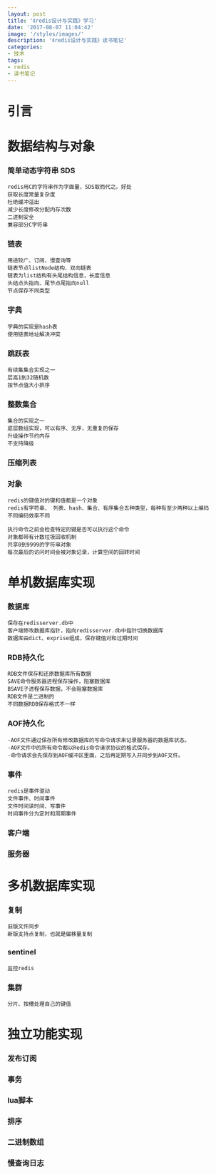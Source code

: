 ```yaml
---
layout: post
title: '《redis设计与实践》学习'
date: '2017-08-07 11:04:42'
image: '/styles/images/'
description: '《redis设计与实践》读书笔记'
categories:
- 技术
tags:
- redis
- 读书笔记
---
```


 
 


# 引言

# 数据结构与对象

### 简单动态字符串 SDS

    redis用C的字符串作为字面量，SDS取而代之。好处
    获取长度常量复杂度
    杜绝缓冲溢出
    减少长度修改分配内存次数
    二进制安全
    兼容部分C字符串

### 链表

    用途较广、订阅、慢查询等
    链表节点listNode结构、双向链表
    链表为list结构有头尾结构信息，长度信息
    头结点头指向、尾节点尾指向null
    节点保存不同类型
    
### 字典

    字典的实现是hash表
    使用链表地址解决冲突
### 跳跃表

    有续集集合实现之一
    层高1到32随机数
    按节点值大小排序
### 整数集合

    集合的实现之一
    底层数组实现，可以有序、无序，无重复的保存
    升级操作节约内存
    不支持降级

### 压缩列表
### 对象

    redis的键值对的键和值都是一个对象
    redis有字符串、 列表、hash、集合、有序集合五种类型，每种有至少两种以上编码
    不同编码效率不同
    
    执行命令之前会检查特定的键是否可以执行这个命令
    对象都带有计数垃圾回收机制
    共享0到9999的字符串对象
    每次最后的访问时间会被对象记录，计算空间的回转时间

# 单机数据库实现

### 数据库

    保存在redisserver.db中
    客户端修改数据库指针，指向redisserver.db中指针切换数据库
    数据库由dict、exprise组成，保存键值对和过期时间

### RDB持久化

    RDB文件保存和还原数据库所有数据
    SAVE命令服务器进程保存操作，阻塞数据库
    BSAVE子进程保存数据，不会阻塞数据库
    RDB文件是二进制的
    不同数据RDB保存格式不一样
    
### AOF持久化
    ·AOF文件通过保存所有修改数据库的写命令请求来记录服务器的数据库状态。
    ·AOF文件中的所有命令都以Redis命令请求协议的格式保存。
    ·命令请求会先保存到AOF缓冲区里面，之后再定期写入并同步到AOF文件。

### 事件

    redis是事件驱动
    文件事件、时间事件
    文件时间读时间、写事件
    时间事件分为定时和周期事件
    
### 客户端
### 服务器

# 多机数据库实现

### 复制

    旧版文件同步
    新版支持点复制，也就是偏移量复制
    
### sentinel

    监控redis
    
### 集群

    分片、按槽处理自己的键值

# 独立功能实现
### 发布订阅
### 事务
### lua脚本
### 排序
### 二进制数组
### 慢查询日志


